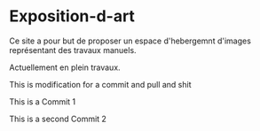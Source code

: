 # Exposition-d-art

Ce site a pour but de proposer un espace d'hebergemnt d'images représentant des travaux manuels.

Actuellement en plein travaux.

This is modification for a commit and pull and shit

This is a Commit 1


This is a second Commit 2
